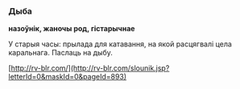 ### Дыба
**назоўнік, жаночы род, гістарычнае**

У старыя часы: прылада для катавання, на якой расцягвалі цела каральнага. Паслаць на дыбу.

<a rel="author">[http://rv-blr.com/](http://rv-blr.com/slounik.jsp?letterId=0&maskId=0&pageId=893)</a>
